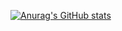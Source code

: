 [![Anurag's GitHub stats](https://github-readme-stats.vercel.app/api?username=AnderMoreno15&show_icons=true&theme=radical&show=reviews,discussions_started,discussions_answered,prs_merged,prs_merged_percentageshow_icons=true)](https://github.com/anuraghazra/github-readme-stats)
